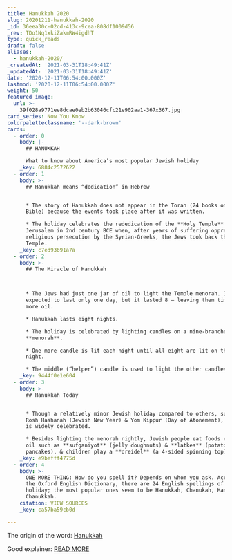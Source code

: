 ```yaml
---
title: Hanukkah 2020
slug: 20201211-hanukkah-2020
_id: 36eea30c-02cd-413c-9cea-808df1009d56
_rev: TDo1Nq1xkiZakmRW4igdhT
type: quick_reads
draft: false
aliases:
  - hanukkah-2020/
_createdAt: '2021-03-31T18:49:41Z'
_updatedAt: '2021-03-31T18:49:41Z'
date: '2020-12-11T06:54:00.000Z'
lastmod: '2020-12-11T06:54:00.000Z'
weight: 50
featured_image:
  url: >-
    39f028a9771ee8dcae0eb2b63046cfc21e902aa1-367x367.jpg
card_series: Now You Know
colorpaletteclassname: '--dark-brown'
cards:
  - order: 0
    body: |-
      ## HANUKKAH

      What to know about America’s most popular Jewish holiday
    _key: 6884c2572622
  - order: 1
    body: >-
      ## Hanukkah means “dedication” in Hebrew


      * The story of Hanukkah does not appear in the Torah (24 books of the
      Bible) because the events took place after it was written.

      * The holiday celebrates the rededication of the **Holy Temple** in
      Jerusalem in 2nd century BCE when, after years of suffering oppression and
      religious persecution by the Syrian-Greeks, the Jews took back their
      Temple.
    _key: c7ed93691a7a
  - order: 2
    body: >-
      ## The Miracle of Hanukkah  



      * The Jews had just one jar of oil to light the Temple menorah. It was
      expected to last only one day, but it lasted 8 — leaving them time to find
      more oil.

      * Hanukkah lasts eight nights.

      * The holiday is celebrated by lighting candles on a nine-branched
      **menorah**.

      * One more candle is lit each night until all eight are lit on the final
      night.

      * The middle (“helper”) candle is used to light the other candles.
    _key: 9444f0e1e604
  - order: 3
    body: >-
      ## Hanukkah Today


      * Though a relatively minor Jewish holiday compared to others, such as
      Rosh Hashanah (Jewish New Year) & Yom Kippur (Day of Atonement), Hanukkah
      is widely celebrated.

      * Besides lighting the menorah nightly, Jewish people eat foods cooked in
      oil such as **sufganiyot** (jelly doughnuts) & **latkes** (potato
      pancakes), & children play a **dreidel** (a 4-sided spinning top) game.
    _key: e9befff4775d
  - order: 4
    body: >-
      ONE MORE THING: How do you spell it? Depends on whom you ask. According to
      the Oxford English Dictionary, there are 24 English spellings of the
      holiday; the most popular ones seem to be Hanukkah, Chanukah, Hanukah, &
      Chanukkah.
    citation: VIEW SOURCES
    _key: ca57ba59cb0d

---
```

The origin of the word: [Hanukkah](https://www.merriam-webster.com/words-at-play/wassail-yule-holiday-word-origins/hanukkah)

Good explainer: [READ MORE](https://www.usatoday.com/story/news/nation/2020/12/10/when-is-hanukkah-2020-jewish-holiday-explained/6505975002/)